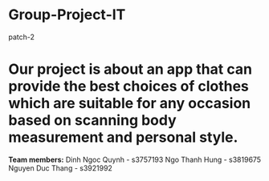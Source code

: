 # Group-Project-IT
patch-2
# Our project is about an app that can provide the best choices of clothes which are suitable for any occasion based on scanning body measurement and personal style. 

**Team members:**
Dinh Ngoc Quynh - s3757193
Ngo Thanh Hung - s3819675
Nguyen Duc Thang - s3921992
